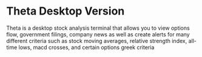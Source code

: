 # Theta Desktop Version

Theta is a desktop stock analysis terminal that allows you to view options flow, government filings, company news as well as create alerts for many different criteria such as stock moving averages, relative strength index, all-time lows, macd crosses, and certain options greek criteria
